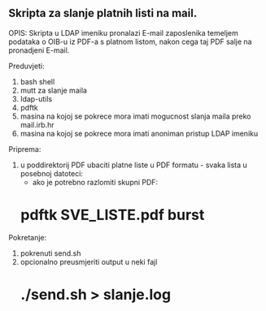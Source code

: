 Skripta za slanje platnih listi na mail.
--

OPIS:
Skripta u LDAP imeniku pronalazi E-mail zaposlenika temeljem podataka o OIB-u iz PDF-a s platnom listom,
nakon cega taj PDF salje na pronadjeni E-mail.



Preduvjeti:
1. bash shell
2. mutt za slanje maila
3. ldap-utils
4. pdftk
5. masina na kojoj se pokrece mora imati mogucnost slanja maila preko mail.irb.hr
5. masina na kojoj se pokrece mora imati anoniman pristup LDAP imeniku

Priprema:
1. u poddirektorij PDF ubaciti platne liste u PDF formatu - svaka lista u posebnoj datoteci:
	- ako je potrebno razlomiti skupni PDF:
	# pdftk SVE_LISTE.pdf burst

Pokretanje:
1. pokrenuti send.sh
2. opcionalno preusmjeriti output u neki fajl
	# ./send.sh > slanje.log
